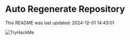 # Auto Regenerate Repository

This README was last updated: 2024-12-01 14:43:01

 ![TryHackMe](https://tryhackme.com/badge/533634)